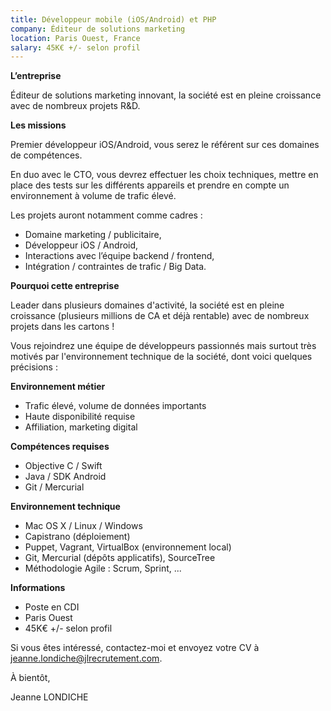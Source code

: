```yaml
---
title: Développeur mobile (iOS/Android) et PHP
company: Éditeur de solutions marketing
location: Paris Ouest, France
salary: 45K€ +/- selon profil
---
```


<strong>L’entreprise</strong>

Éditeur de solutions marketing innovant, la société est en pleine croissance avec de nombreux projets R&D.

<strong>Les missions</strong>

Premier développeur iOS/Android, vous serez le référent sur ces domaines de compétences.

En duo avec le CTO, vous devrez effectuer les choix techniques, mettre en place des tests sur les différents appareils et prendre en compte un environnement à volume de trafic élevé.

Les projets auront notamment comme cadres :

- Domaine marketing / publicitaire,
- Développeur iOS / Android,
- Interactions avec l’équipe backend / frontend,
- Intégration / contraintes de trafic / Big Data.

<strong>Pourquoi cette entreprise</strong>

Leader dans plusieurs domaines d'activité, la société est en pleine croissance (plusieurs millions de CA et déjà rentable) avec de nombreux projets dans les cartons !

Vous rejoindrez une équipe de développeurs passionnés mais surtout très motivés par l'environnement technique de la société, dont voici quelques précisions :

<strong>Environnement métier</strong>

- Trafic élevé, volume de données importants
- Haute disponibilité requise
- Affiliation, marketing digital

<strong>Compétences requises</strong>

- Objective C / Swift
- Java / SDK Android
- Git / Mercurial

<strong>Environnement technique</strong>

- Mac OS X / Linux / Windows
- Capistrano (déploiement)
- Puppet, Vagrant, VirtualBox (environnement local)
- Git, Mercurial (dépôts applicatifs), SourceTree
- Méthodologie Agile : Scrum, Sprint, ...

<strong>Informations</strong>

- Poste en CDI
- Paris Ouest
- 45K€ +/- selon profil

Si vous êtes intéressé, contactez-moi et envoyez votre CV à jeanne.londiche@jlrecrutement.com.

À bientôt,

Jeanne LONDICHE

